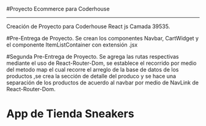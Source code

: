 #Proyecto Ecommerce para Coderhouse
***
Creación de Proyecto para Coderhouse React js Camada 39535. 

#Pre-Entrega de Proyecto.
Se crean los componentes Navbar, CartWidget y el componente ItemListContainer con extensión .jsx

#Segunda Pre-Entrega de Proyecto.
Se agrega las rutas respectivas mediante el uso de React-Router-Dom, se establece el recorrido por medio del metodo map el cual recorre el arreglo de la base de datos de los productos ,se crea la sección de detalle del produco y se hace una separación de los productos de acuerdo al navbar por medio de NavLink de React-Router-Dom. 

<h1> App de Tienda Sneakers</h1>
